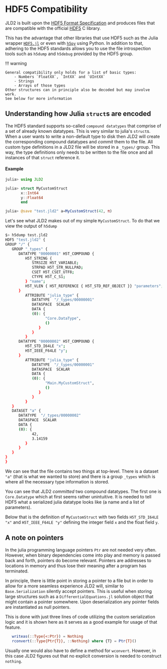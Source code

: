 # HDF5 Compatibility

JLD2 is built upon the [HDF5 Format Specification](https://support.hdfgroup.org/HDF5/doc/H5.format.html) and produces files that are compatible with the official [HDF5](https://www.hdfgroup.org/solutions/hdf5) C library.

This has the advantage that other libraries that use HDF5 such as the Julia
wrapper [`HDF5.jl`](https://github.com/JuliaIO/HDF5.jl) or 
even with [`h5py`](https://www.h5py.org/) using Python. In addition to that, adhering
to the HDF5 standards allows you to use the file introspection tools 
such as `h5dump` and `h5debug` provided by the HDF5 group.

!!! warning

    General compatibility only holds for a list of basic types:
        - Numbers `FloatXX`, `IntXX` and `UIntXX`
        - Strings
        - Arrays of those types
    Other structures can in principle also be decoded but may involve work. 
    See below for more information
    

## Understanding how Julia `struct`s are encoded

The HDF5 standard supports so-called `compound datatypes` that comprise of a set of 
already known datatypes. This is very similar to julia's `struct`s. 
When a user wants to write a non-default type to disk then JLD2
will create the corresponding compound datatypes and _commit_ them to the
file. All custom type definitions in a JLD2 file will be stored 
in a `_types/` group.
This way, the type definitions only needs to be written to the file
once and all instances of that `struct` reference it.

#### Example

```julia
julia> using JLD2

julia> struct MyCustomStruct
       x::Int64
       y::Float64
       end

julia> @save "test.jld2" a=MyCustomStruct(42, π)
```
Let's see what JLD2 makes out of my simple `MyCustomStruct`. To do that
we view the output of `h5dump`

```bash
$> h5dump test.jld2
HDF5 "test.jld2" {
GROUP "/" {
   GROUP "_types" {
      DATATYPE "00000001" H5T_COMPOUND {
         H5T_STRING {
            STRSIZE H5T_VARIABLE;
            STRPAD H5T_STR_NULLPAD;
            CSET H5T_CSET_UTF8;
            CTYPE H5T_C_S1;
         } "name";
         H5T_VLEN { H5T_REFERENCE { H5T_STD_REF_OBJECT }} "parameters";
      }
         ATTRIBUTE "julia_type" {
            DATATYPE  "/_types/00000001"
            DATASPACE  SCALAR
            DATA {
            (0): {
                  "Core.DataType",
                  ()
               }
            }
         }
      DATATYPE "00000002" H5T_COMPOUND {
         H5T_STD_I64LE "x";
         H5T_IEEE_F64LE "y";
      }
         ATTRIBUTE "julia_type" {
            DATATYPE  "/_types/00000001"
            DATASPACE  SCALAR
            DATA {
            (0): {
                  "Main.MyCustomStruct",
                  ()
               }
            }
         }
   }
   DATASET "a" {
      DATATYPE  "/_types/00000002"
      DATASPACE  SCALAR
      DATA {
      (0): {
            42,
            3.14159
         }
      }
   }
}
}
```

We can see that the file contains two things at top-level. There is a dataset `"a"`
(that is what we wanted to store) and there is a group `_types` which is where
all the necessary type information is stored.

You can see that JLD2 _committed_ two compound datatypes. The first one is `Core.Datatype`
which at first seems rather unintuitive. It is needed to tell HDF5 what a serialized 
julia datatype looks like (a name and a list of parameters).

Below that is the definition of `MyCustomStruct` with two fields 
`H5T_STD_I64LE "x"` and `H5T_IEEE_F64LE "y"` defining the integer field `x` and
the float field `y`.

## A note on pointers

In the julia programming language pointers `Ptr` are not needed very often. However,
when binary dependencies come into play and memory is passed back and forth,
pointers do become relevant. Pointers are addresses to locations in memory and
thus lose their meaning after a program has terminated.

In principle, there is little point in storing a pointer to a file but
in order to allow for a more seamless experience JLD2 will, similar to `Base.Serialization`
silently accept pointers. This is useful when storing large structures such as
a `DifferentialEquations.jl` solution object that might contain a pointer somewhere.
Upon deserialization any pointer fields are instantiated as null pointers.

This is done with just three lines of code utilizing the custom serialization logic and 
it is shown here as it serves as a good example for usage of that feature.

```julia
   writeas(::Type{<:Ptr}) = Nothing
   rconvert(::Type{Ptr{T}}, ::Nothing) where {T} = Ptr{T}()
```

Usually one would also have to define a method for `wconvert`. However, in this 
case JLD2 figures out that no explicit conversion is needed to construct `nothing`.
